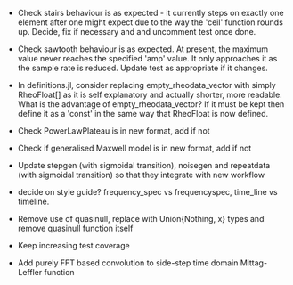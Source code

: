 - Check stairs behaviour is as expected - it currently steps on exactly one element after one might expect due to the way the 'ceil' function rounds up. Decide, fix if necessary and and uncomment test once done.

- Check sawtooth behaviour is as expected. At present, the maximum value never reaches the specified 'amp' value. It only approaches it as the sample rate is reduced. Update test as appropriate if it changes.

- In definitions.jl, consider replacing empty_rheodata_vector with simply RheoFloat[] as it is self explanatory and actually shorter, more readable. What is the advantage of empty_rheodata_vector? If it must be kept then define it as a 'const' in the same way that RheoFloat is now defined.

- Check PowerLawPlateau is in new format, add if not

- Check if generalised Maxwell model is in new format, add if not

- Update stepgen (with sigmoidal transition), noisegen and repeatdata (with sigmoidal transition) so that they integrate with new workflow

- decide on style guide? frequency_spec vs frequencyspec, time_line vs timeline.

- Remove use of quasinull, replace with Union{Nothing, x} types and remove quasinull function itself

- Keep increasing test coverage

- Add purely FFT based convolution to side-step time domain Mittag-Leffler function

